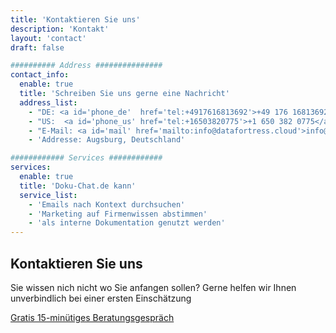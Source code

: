 ```yaml
---
title: 'Kontaktieren Sie uns'
description: 'Kontakt'
layout: 'contact'
draft: false

########## Address ###############
contact_info:
  enable: true
  title: 'Schreiben Sie uns gerne eine Nachricht'
  address_list:
    - "DE: <a id='phone_de'  href='tel:+4917616813692'>+49 176 16813692</a>"
    - "US:  <a id='phone_us' href='tel:+16503820775'>+1 650 382 0775</a>"
    - "E-Mail: <a id='mail' href='mailto:info@datafortress.cloud'>info@dat<!--...-->afortress.cloud</a>"
    - 'Addresse: Augsburg, Deutschland'

############ Services ############
services:
  enable: true
  title: 'Doku-Chat.de kann'
  service_list:
    - 'Emails nach Kontext durchsuchen'
    - 'Marketing auf Firmenwissen abstimmen'
    - 'als interne Dokumentation genutzt werden'
---
```


## Kontaktieren Sie uns

Sie wissen nich nicht wo Sie anfangen sollen? Gerne helfen wir Ihnen unverbindlich bei einer ersten Einschätzung

<a id="book_meeting" class="btn btn-primary text-white" href="https://outlook.office365.com/owa/calendar/BookameetingwithJustin@datafortress.cloud/bookings/" target="_blank">Gratis 15-minütiges Beratungsgespräch</a>
